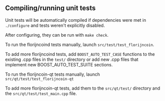 Compiling/running unit tests
------------------------------------

Unit tests will be automatically compiled if dependencies were met in `./configure`
and tests weren't explicitly disabled.

After configuring, they can be run with `make check`.

To run the florijncoind tests manually, launch `src/test/test_florijncoin`.

To add more florijncoind tests, add `BOOST_AUTO_TEST_CASE` functions to the existing
.cpp files in the `test/` directory or add new .cpp files that
implement new BOOST_AUTO_TEST_SUITE sections.

To run the florijncoin-qt tests manually, launch `src/qt/test/test_florijncoin-qt`

To add more florijncoin-qt tests, add them to the `src/qt/test/` directory and
the `src/qt/test/test_main.cpp` file.
